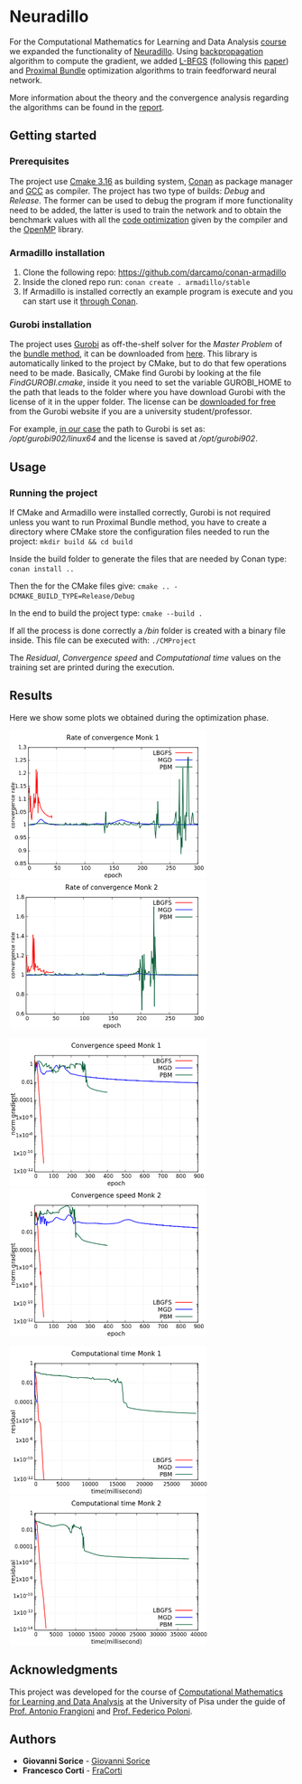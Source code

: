 # Neuradillo 
For the Computational Mathematics for Learning and Data Analysis [course](https://esami.unipi.it/esami2/programma.php?c=42267&aa=2019&docente=FRANGIONI&insegnamento=&sd=) we expanded the functionality of [Neuradillo](https://github.com/GiovanniSorice/MLProject). Using [backpropagation](https://web.stanford.edu/class/psych209a/ReadingsByDate/02_06/PDPVolIChapter8.pdf) algorithm to compute the gradient, we added [L-BFGS](https://en.wikipedia.org/wiki/Limited-memory_BFGS) (following this [paper](https://github.com/FraCorti/CMProject/blob/master/paper/quasi-newton-NN-CM.pdf)) and [Proximal Bundle](https://en.wikipedia.org/wiki/Subgradient_method#Subgradient-projection_&_bundle_methods) optimization algorithms to train feedforward neural network. 

More information about the theory and the convergence analysis regarding the algorithms can be found in the [report](https://github.com/FraCorti/CMProject/blob/master/docs/report/report.pdf).

## Getting started

### Prerequisites 
The project use [Cmake 3.16](https://cmake.org/) as building system, [Conan](https://conan.io/) as package manager and [GCC](https://gcc.gnu.org/) as compiler. The project has two type of builds: *Debug* and *Release*. The former can be used to debug the program if more functionality need to be added, the latter is used to train the network and to obtain the benchmark values with all the [code optimization](https://gcc.gnu.org/onlinedocs/gcc-4.5.3/gcc/Optimize-Options.html) given by the compiler and the [OpenMP](https://en.wikipedia.org/wiki/OpenMP) library. 

### Armadillo installation 
1. Clone the following repo: https://github.com/darcamo/conan-armadillo
2. Inside the cloned repo run: `conan create . armadillo/stable`
3. If Armadillo is installed correctly an example program is execute and you can start use it [through Conan](https://docs.conan.io/en/latest/using_packages/conanfile_txt.html#requires).

### Gurobi installation 
The project uses [Gurobi](https://www.gurobi.com/) as off-the-shelf solver for the *Master Problem* of the [bundle method](http://eprints.adm.unipi.it/2378/1/StandardBundle.pdf), it can be downloaded from [here](https://www.gurobi.com/downloads/gurobi-software/). This library is automatically linked to the project by CMake, but to do that few operations need to be made. Basically, CMake find Gurobi by looking at the file *FindGUROBI.cmake*, inside it you need to set the variable GUROBI_HOME to the path that leads to the folder where you have download Gurobi with the license of it in the upper folder. The license can be [downloaded for free](https://www.gurobi.com/downloads/end-user-license-agreement-academic/) from the Gurobi website if you are a university student/professor. 

For example, [in our case](https://github.com/FraCorti/CMProject/blob/master/cmake/FindGUROBI.cmake) the path to Gurobi is set as: */opt/gurobi902/linux64* and the license is saved at */opt/gurobi902*.

## Usage


### Running the project
If CMake and Armadillo were installed correctly, Gurobi is not required unless you want to run Proximal Bundle method, you have to create a directory where CMake store the configuration files needed to run the project:
`mkdir build && cd build `

Inside the build folder to generate the files that are needed by Conan type: 
 `conan install ..`

Then the for the CMake files give: 
 `cmake .. -DCMAKE_BUILD_TYPE=Release/Debug` 

In the end to build the project type: 
 `cmake --build .` 

If all the process is done correctly a */bin* folder is created with a binary file inside. This file can be executed with:
`./CMProject`

The *Residual*, *Convergence speed* and *Computational time* values on the training set are printed during the execution.

## Results
Here we show some plots we obtained during the optimization phase. 
 
<img src="/docs/report/data/Comparison/Monk1/Monk1_CR_standard.png" width="350"><img src="/docs/report/data/Comparison/Monk2/Monk2_CR_standard.png" width="350">

<img src="/docs/report/data/Comparison/Monk1/Monk1_CS_Comparison_log_standard.png" width="350"><img src="/docs/report/data/Comparison/Monk2/Monk2_CS_Comparison_log_standard.png" width="350">

<img src="/docs/report/data/Comparison/Monk1/Monk1_CT_Comparison_log_standard.png" width="350"><img src="/docs/report/data/Comparison/Monk2/Monk2_CT_Comparison_log_standard.png" width="350">


## Acknowledgments
This project was developed for the course of [Computational Mathematics for Learning and Data Analysis](https://esami.unipi.it/esami2/programma.php?c=42267&aa=2019&docente=FRANGIONI&insegnamento=&sd=0) at the University of Pisa under the guide of [Prof. Antonio Frangioni](http://pages.di.unipi.it/frangio/) and [Prof. Federico Poloni](http://pages.di.unipi.it/fpoloni/).

## Authors
* **Giovanni Sorice**  - [Giovanni Sorice](https://github.com/GiovanniSorice)
* **Francesco Corti**  - [FraCorti](https://github.com/FraCorti)